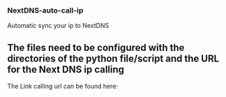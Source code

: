 ### NextDNS-auto-call-ip
Automatic sync your ip to  NextDNS

## The files need to be configured with the directories of the python file/script and the URL for the Next DNS ip calling

The Link calling url can be found here:
